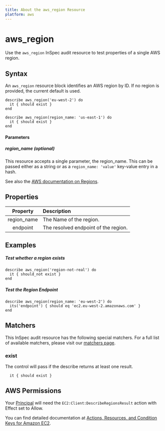 ```yaml
---
title: About the aws_region Resource
platform: aws
---
```


# aws\_region

Use the `aws_region` InSpec audit resource to test properties of a single AWS region.

## Syntax

An `aws_region` resource block identifies an AWS region by ID. If no region is provided, the current default is used.

    describe aws_region('eu-west-2') do
      it { should exist }
    end

    describe aws_region(region_name: 'us-east-1') do
      it { should exist }
    end

#### Parameters

##### region\_name _(optional)_

This resource accepts a single parameter, the region\_name. 
This can be passed either as a string or as a `region_name: 'value'` key-value entry in a hash.

See also the [AWS documentation on Regions](https://docs.aws.amazon.com/AWSEC2/latest/UserGuide/using-regions-availability-zones.html).

## Properties

| Property | Description |
| :---: | :--- |
|region\_name | The Name of the region. |
|endpoint     | The resolved endpoint of the region. |

## Examples

##### Test whether a region exists
    describe aws_region('region-not-real') do
      it { should_not exist }
    end

##### Test the Region Endpoint
    describe aws_region(region_name: 'eu-west-2') do
      its('endpoint') { should eq 'ec2.eu-west-2.amazonaws.com' }
    end
    
## Matchers

This InSpec audit resource has the following special matchers. For a full list of available matchers, please visit our [matchers page](https://www.inspec.io/docs/reference/matchers/).

### exist

The control will pass if the describe returns at least one result.

      it { should exist }

## AWS Permissions

Your [Principal](https://docs.aws.amazon.com/IAM/latest/UserGuide/intro-structure.html#intro-structure-principal) will need the `EC2:Client:DescribeRegionsResult` action with Effect set to Allow.

You can find detailed documentation at [Actions, Resources, and Condition Keys for Amazon EC2](https://docs.aws.amazon.com/IAM/latest/UserGuide/list_amazonec2.html).
